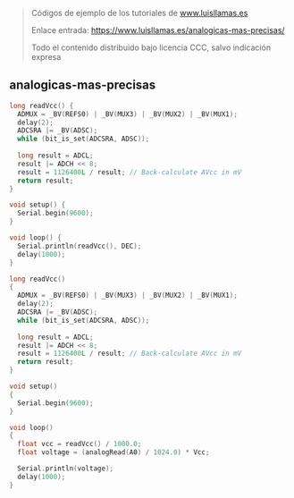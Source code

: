 > Códigos de ejemplo de los tutoriales de www.luisllamas.es
>
> Enlace entrada: https://www.luisllamas.es/analogicas-mas-precisas/
>
> Todo el contenido distribuido bajo licencia CCC, salvo indicación expresa

## analogicas-mas-precisas
```cpp
long readVcc() {
  ADMUX = _BV(REFS0) | _BV(MUX3) | _BV(MUX2) | _BV(MUX1);
  delay(2);
  ADCSRA |= _BV(ADSC);
  while (bit_is_set(ADCSRA, ADSC));
  
  long result = ADCL;
  result |= ADCH << 8;
  result = 1126400L / result; // Back-calculate AVcc in mV
  return result;
}

void setup() {
  Serial.begin(9600);
}

void loop() {
  Serial.println(readVcc(), DEC);
  delay(1000);
}
```

```cpp
long readVcc()
{
  ADMUX = _BV(REFS0) | _BV(MUX3) | _BV(MUX2) | _BV(MUX1);
  delay(2);
  ADCSRA |= _BV(ADSC);
  while (bit_is_set(ADCSRA, ADSC));
  
  long result = ADCL;
  result |= ADCH << 8;
  result = 1126400L / result; // Back-calculate AVcc in mV
  return result;
}

void setup()
{
  Serial.begin(9600);
}

void loop()
{
  float vcc = readVcc() / 1000.0;
  float voltage = (analogRead(A0) / 1024.0) * Vcc;

  Serial.println(voltage);
  delay(1000);
}
```


